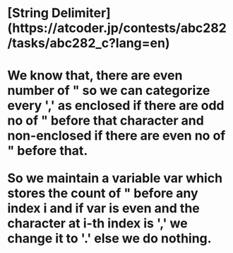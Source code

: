 <h1> [String Delimiter](https://atcoder.jp/contests/abc282/tasks/abc282_c?lang=en) <h1>

We know that, there are even number of " so we can categorize every ',' as enclosed 
if there are odd no of " before that character and non-enclosed if there are 
even no of " before that.

So we maintain a variable var which stores the count of " before any index i and 
if var is even and the character at i-th index is ',' we change it to '.' else we do nothing. 
